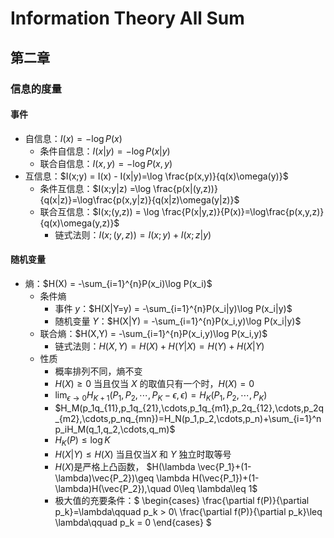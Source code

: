 # Information Theory All Sum

## 第二章

### 信息的度量

#### 事件

- 自信息：$I(x) = -\log P(x)$
    - 条件自信息：$I(x|y) = -\log P(x|y)$
    - 联合自信息：$I(x,y) = -\log P(x,y)$
- 互信息：$I(x;y) = I(x) - I(x|y)=\log \frac{p(x,y)}{q(x)\omega(y)}$
    - 条件互信息：$I(x;y|z) =\log \frac{p(x|(y,z))}{q(x|z)}=\log\frac{p(x,y|z)}{q(x|z)\omega(y|z)}$
    - 联合互信息：$I(x;(y,z)) = \log \frac{P(x|y,z)}{P(x)}=\log\frac{p(x,y,z)}{q(x)\omega(y,z)}$
        - 链式法则：$I(x;(y,z))=I(x;y)+I(x;z|y)$

#### 随机变量

- 熵：$H(X) = -\sum_{i=1}^{n}P(x_i)\log P(x_i)$
    - 条件熵
        - 事件 $y$：$H(X|Y=y) = -\sum_{i=1}^{n}P(x_i|y)\log P(x_i|y)$
        - 随机变量 $Y$：$H(X|Y) = -\sum_{i=1}^{n}P(x_i,y)\log P(x_i|y)$
    - 联合熵：$H(X,Y) = -\sum_{i=1}^{n}P(x_i,y)\log P(x_i,y)$
        - 链式法则：$H(X,Y) = H(X) + H(Y|X)=H(Y)+H(X|Y)$
    - 性质
        - 概率排列不同，熵不变
        - $H(X)\geq 0$ 当且仅当 $X$ 的取值只有一个时，$H(X) = 0$
        - $\lim_{\epsilon\to 0}H_{K+1}(P_1,P_2,\cdots,P_K-\epsilon,\epsilon)=H_K(P_1,P_2,\cdots,P_K)$
        - $H_M(p_1q_{11},p_1q_{21},\cdots,p_1q_{m1},p_2q_{12},\cdots,p_2q_{m2},\cdots,p_nq_{mn})=H_N(p_1,p_2,\cdots,p_n)+\sum_{i=1}^n p_iH_M(q_1,q_2,\cdots,q_m)$
        - $H_K(P)\leq \log K$
        - $H(X|Y)\leq H(X)$ 当且仅当$X$ 和 $Y$ 独立时取等号
        - $H(X)$是严格上凸函数， $H(\lambda \vec{P_1}+(1-\lambda)\vec{P_2})\geq \lambda H(\vec{P_1})+(1-\lambda)H(\vec{P_2}),\quad 0\leq \lambda\leq 1$
        - 极大值的充要条件：$
        \begin{cases}
        \frac{\partial f(P)}{\partial p_k}=\lambda\qquad p_k > 0\\
        \frac{\partial f(P)}{\partial p_k}\leq \lambda\qquad p_k = 0
        \end{cases}
        $